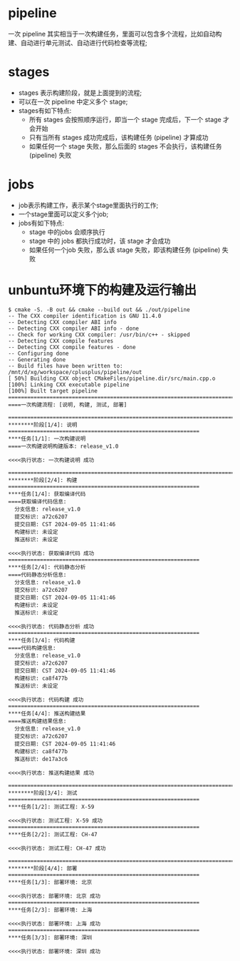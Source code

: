 # pipeline
一次 pipeline 其实相当于一次构建任务，里面可以包含多个流程，比如自动构建、自动进行单元测试、自动进行代码检查等流程;

# stages
* stages 表示构建阶段，就是上面提到的流程;
* 可以在一次 pipeline 中定义多个 stage;
* stages有如下特点:
  - 所有 stages 会按照顺序运行，即当一个 stage 完成后，下一个 stage 才会开始
  - 只有当所有 stages 成功完成后，该构建任务 (pipeline) 才算成功
  - 如果任何一个 stage 失败，那么后面的 stages 不会执行，该构建任务 (pipeline) 失败

# jobs
* job表示构建工作，表示某个stage里面执行的工作;
* 一个stage里面可以定义多个job;
* jobs有如下特点:
  - stage 中的jobs 会顺序执行
  - stage 中的 jobs 都执行成功时，该 stage 才会成功
  - 如果任何一个job 失败，那么该 stage 失败，即该构建任务 (pipeline) 失败

# unbuntu环境下的构建及运行输出
```
$ cmake -S. -B out && cmake --build out && ./out/pipeline
-- The CXX compiler identification is GNU 11.4.0
-- Detecting CXX compiler ABI info
-- Detecting CXX compiler ABI info - done
-- Check for working CXX compiler: /usr/bin/c++ - skipped
-- Detecting CXX compile features
-- Detecting CXX compile features - done
-- Configuring done
-- Generating done
-- Build files have been written to: /mnt/d/xg/workspace/cplusplus/pipeline/out
[ 50%] Building CXX object CMakeFiles/pipeline.dir/src/main.cpp.o
[100%] Linking CXX executable pipeline
[100%] Built target pipeline
================================================================================
====一次构建流程: [说明, 构建, 测试, 部署]

================================================================================
********阶段[1/4]: 说明
============================================================
****任务[1/1]: 一次构建说明
====一次构建说明构建版本: release_v1.0

<<<<执行状态: 一次构建说明 成功

================================================================================
********阶段[2/4]: 构建
============================================================
****任务[1/4]: 获取编译代码
====获取编译代码信息:
  分支信息: release_v1.0
  提交标识: a72c6207
  提交日期: CST 2024-09-05 11:41:46
  构建标识: 未设定
  推送标识: 未设定

<<<<执行状态: 获取编译代码 成功
============================================================
****任务[2/4]: 代码静态分析
====代码静态分析信息:
  分支信息: release_v1.0
  提交标识: a72c6207
  提交日期: CST 2024-09-05 11:41:46
  构建标识: 未设定
  推送标识: 未设定

<<<<执行状态: 代码静态分析 成功
============================================================
****任务[3/4]: 代码构建
====代码构建信息:
  分支信息: release_v1.0
  提交标识: a72c6207
  提交日期: CST 2024-09-05 11:41:46
  构建标识: ca8f477b
  推送标识: 未设定

<<<<执行状态: 代码构建 成功
============================================================
****任务[4/4]: 推送构建结果
====推送构建结果信息:
  分支信息: release_v1.0
  提交标识: a72c6207
  提交日期: CST 2024-09-05 11:41:46
  构建标识: ca8f477b
  推送标识: de17a3c6

<<<<执行状态: 推送构建结果 成功

================================================================================
********阶段[3/4]: 测试
============================================================
****任务[1/2]: 测试工程: X-59

<<<<执行状态: 测试工程: X-59 成功
============================================================
****任务[2/2]: 测试工程: CH-47

<<<<执行状态: 测试工程: CH-47 成功

================================================================================
********阶段[4/4]: 部署
============================================================
****任务[1/3]: 部署环境: 北京

<<<<执行状态: 部署环境: 北京 成功
============================================================
****任务[2/3]: 部署环境: 上海

<<<<执行状态: 部署环境: 上海 成功
============================================================
****任务[3/3]: 部署环境: 深圳

<<<<执行状态: 部署环境: 深圳 成功
```